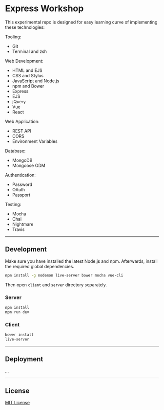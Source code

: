 # Express Workshop

This experimental repo is designed for easy learning curve of implementing these technologies:

Tooling:

* Git
* Terminal and zsh

Web Development:

* HTML and EJS
* CSS and Stylus
* JavaScript and Node.js
* npm and Bower
* Express
* EJS
* jQuery
* Vue
* React

Web Application:

* REST API
* CORS
* Environment Variables

Database:

* MongoDB
* Mongoose ODM

Authentication:

* Password
* OAuth
* Passport

Testing:

* Mocha
* Chai
* Nightmare
* Travis

--------------------------------------------------------------------------------

## Development

Make sure you have installed the latest Node.js and npm. Afterwards, install the required global dependencies.

```sh
npm install -g nodemon live-server bower mocha vue-cli
```

Then open `client` and `server` directory separately.

### Server

```sh
npm install
npm run dev
```

### Client

```sh
bower install
live-server
```

--------------------------------------------------------------------------------

## Deployment

...

--------------------------------------------------------------------------------

## License

[MIT License](https://mit-license.org)
